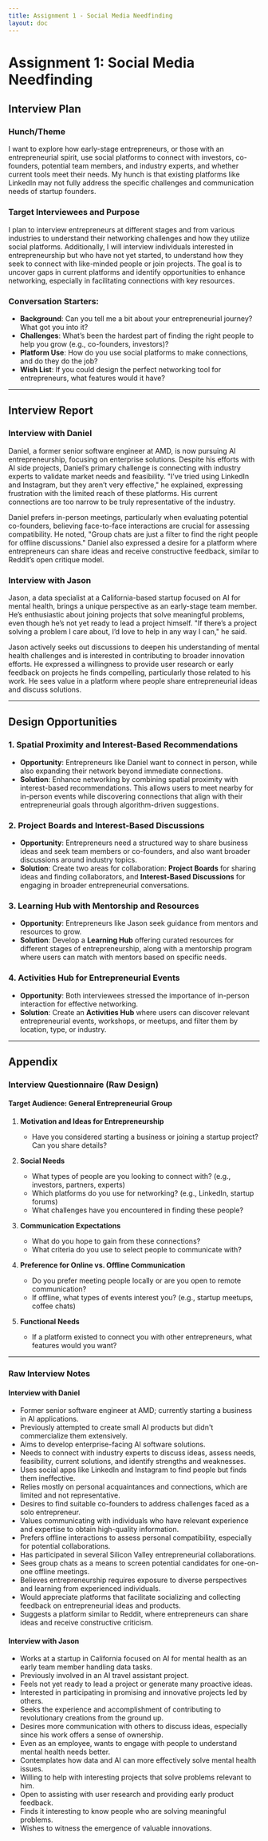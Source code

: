 ```yaml
---
title: Assignment 1 - Social Media Needfinding
layout: doc
---
```


# Assignment 1: Social Media Needfinding

## Interview Plan

### Hunch/Theme
I want to explore how early-stage entrepreneurs, or those with an entrepreneurial spirit, use social platforms to connect with investors, co-founders, potential team members, and industry experts, and whether current tools meet their needs. My hunch is that existing platforms like LinkedIn may not fully address the specific challenges and communication needs of startup founders.

### Target Interviewees and Purpose
I plan to interview entrepreneurs at different stages and from various industries to understand their networking challenges and how they utilize social platforms. Additionally, I will interview individuals interested in entrepreneurship but who have not yet started, to understand how they seek to connect with like-minded people or join projects. The goal is to uncover gaps in current platforms and identify opportunities to enhance networking, especially in facilitating connections with key resources.

### Conversation Starters:
- **Background**: Can you tell me a bit about your entrepreneurial journey? What got you into it?
- **Challenges**: What’s been the hardest part of finding the right people to help you grow (e.g., co-founders, investors)?
- **Platform Use**: How do you use social platforms to make connections, and do they do the job?
- **Wish List**: If you could design the perfect networking tool for entrepreneurs, what features would it have?

---

## Interview Report

### Interview with Daniel
Daniel, a former senior software engineer at AMD, is now pursuing AI entrepreneurship, focusing on enterprise solutions. Despite his efforts with AI side projects, Daniel’s primary challenge is connecting with industry experts to validate market needs and feasibility. "I’ve tried using LinkedIn and Instagram, but they aren’t very effective," he explained, expressing frustration with the limited reach of these platforms. His current connections are too narrow to be truly representative of the industry.

Daniel prefers in-person meetings, particularly when evaluating potential co-founders, believing face-to-face interactions are crucial for assessing compatibility. He noted, "Group chats are just a filter to find the right people for offline discussions." Daniel also expressed a desire for a platform where entrepreneurs can share ideas and receive constructive feedback, similar to Reddit’s open critique model.

### Interview with Jason
Jason, a data specialist at a California-based startup focused on AI for mental health, brings a unique perspective as an early-stage team member. He’s enthusiastic about joining projects that solve meaningful problems, even though he’s not yet ready to lead a project himself. "If there’s a project solving a problem I care about, I’d love to help in any way I can," he said.

Jason actively seeks out discussions to deepen his understanding of mental health challenges and is interested in contributing to broader innovation efforts. He expressed a willingness to provide user research or early feedback on projects he finds compelling, particularly those related to his work. He sees value in a platform where people share entrepreneurial ideas and discuss solutions.

---

## Design Opportunities

### 1. **Spatial Proximity and Interest-Based Recommendations**
   - **Opportunity**: Entrepreneurs like Daniel want to connect in person, while also expanding their network beyond immediate connections. 
   - **Solution**: Enhance networking by combining spatial proximity with interest-based recommendations. This allows users to meet nearby for in-person events while discovering connections that align with their entrepreneurial goals through algorithm-driven suggestions.

### 2. **Project Boards and Interest-Based Discussions**
   - **Opportunity**: Entrepreneurs need a structured way to share business ideas and seek team members or co-founders, and also want broader discussions around industry topics.
   - **Solution**: Create two areas for collaboration: **Project Boards** for sharing ideas and finding collaborators, and **Interest-Based Discussions** for engaging in broader entrepreneurial conversations.

### 3. **Learning Hub with Mentorship and Resources**
   - **Opportunity**: Entrepreneurs like Jason seek guidance from mentors and resources to grow.
   - **Solution**: Develop a **Learning Hub** offering curated resources for different stages of entrepreneurship, along with a mentorship program where users can match with mentors based on specific needs.

### 4. **Activities Hub for Entrepreneurial Events**
   - **Opportunity**: Both interviewees stressed the importance of in-person interaction for effective networking.
   - **Solution**: Create an **Activities Hub** where users can discover relevant entrepreneurial events, workshops, or meetups, and filter them by location, type, or industry.

---

## Appendix

### Interview Questionnaire (Raw Design)

#### Target Audience: General Entrepreneurial Group

1. **Motivation and Ideas for Entrepreneurship**
   - Have you considered starting a business or joining a startup project? Can you share details?

2. **Social Needs**
   - What types of people are you looking to connect with? (e.g., investors, partners, experts)
   - Which platforms do you use for networking? (e.g., LinkedIn, startup forums)
   - What challenges have you encountered in finding these people?

3. **Communication Expectations**
   - What do you hope to gain from these connections?
   - What criteria do you use to select people to communicate with?

4. **Preference for Online vs. Offline Communication**
   - Do you prefer meeting people locally or are you open to remote communication?
   - If offline, what types of events interest you? (e.g., startup meetups, coffee chats)

5. **Functional Needs**
   - If a platform existed to connect you with other entrepreneurs, what features would you want?

---

### Raw Interview Notes

#### Interview with Daniel
- Former senior software engineer at AMD; currently starting a business in AI applications.
- Previously attempted to create small AI products but didn't commercialize them extensively.
- Aims to develop enterprise-facing AI software solutions.
- Needs to connect with industry experts to discuss ideas, assess needs, feasibility, current solutions, and identify strengths and weaknesses.
- Uses social apps like LinkedIn and Instagram to find people but finds them ineffective.
- Relies mostly on personal acquaintances and connections, which are limited and not representative.
- Desires to find suitable co-founders to address challenges faced as a solo entrepreneur.
- Values communicating with individuals who have relevant experience and expertise to obtain high-quality information.
- Prefers offline interactions to assess personal compatibility, especially for potential collaborations.
- Has participated in several Silicon Valley entrepreneurial collaborations.
- Sees group chats as a means to screen potential candidates for one-on-one offline meetings.
- Believes entrepreneurship requires exposure to diverse perspectives and learning from experienced individuals.
- Would appreciate platforms that facilitate socializing and collecting feedback on entrepreneurial ideas and products.
- Suggests a platform similar to Reddit, where entrepreneurs can share ideas and receive constructive criticism.

#### Interview with Jason
- Works at a startup in California focused on AI for mental health as an early team member handling data tasks.
- Previously involved in an AI travel assistant project.
- Feels not yet ready to lead a project or generate many proactive ideas.
- Interested in participating in promising and innovative projects led by others.
- Seeks the experience and accomplishment of contributing to revolutionary creations from the ground up.
- Desires more communication with others to discuss ideas, especially since his work offers a sense of ownership.
- Even as an employee, wants to engage with people to understand mental health needs better.
- Contemplates how data and AI can more effectively solve mental health issues.
- Willing to help with interesting projects that solve problems relevant to him.
- Open to assisting with user research and providing early product feedback.
- Finds it interesting to know people who are solving meaningful problems.
- Wishes to witness the emergence of valuable innovations.

